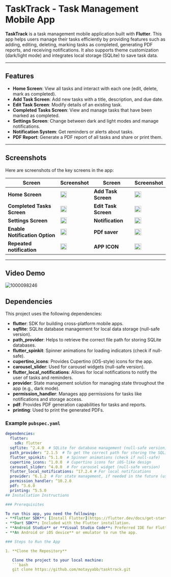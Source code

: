 # TaskTrack - Task Management Mobile App

**TaskTrack** is a task management mobile application built with **Flutter**. This app helps users manage their tasks efficiently by providing features such as adding, editing, deleting, marking tasks as completed, generating PDF reports, and receiving notifications. It also supports theme customization (dark/light mode) and integrates local storage (SQLite) to save task data.

---

## Features

- **Home Screen**: View all tasks and interact with each one (edit, delete, mark as completed).
- **Add Task Screen**: Add new tasks with a title, description, and due date.
- **Edit Task Screen**: Modify details of an existing task.
- **Completed Tasks Screen**: View and manage tasks that have been marked as completed.
- **Settings Screen**: Change between dark and light modes and manage notifications.
- **Notification System**: Get reminders or alerts about tasks.
- **PDF Report**: Generate a PDF report of all tasks and share or print them.

---

## Screenshots

Here are screenshots of the key screens in the app:

| **Screen**               | **Screenshot**                             | **Screen**               | **Screenshot**                             |
|--------------------------|--------------------------------------------|--------------------------|--------------------------------------------|
| **Home Screen**           | <img src="https://github.com/user-attachments/assets/e4de2584-ee36-433f-b90b-fed06637ad3a" width="48%"> | **Add Task Screen**       | <img src="https://github.com/user-attachments/assets/e3aff5e3-82d6-4672-b05b-5d4cc08627d4" width="48%"> |
| **Completed Tasks Screen**| <img src="https://github.com/user-attachments/assets/56b5edc8-dbb8-4220-86f3-39a9ba6b9cca" width="48%"> | **Edit Task Screen**      | <img src="https://github.com/user-attachments/assets/c012d2de-86be-4b2c-ad5d-903860210bcd" width="48%"> |
| **Settings Screen**       | <img src="https://github.com/user-attachments/assets/b4f059e8-1841-49fb-b9d8-d54f8d994d7d" width="48%"> | **Notification**          | <img src="https://github.com/user-attachments/assets/98235a5f-1d28-41b4-99e8-71221e7023be" width="48%"> |
| **Enable Notification Option**       | <img src="https://github.com/user-attachments/assets/b4f059e8-1841-49fb-b9d8-d54f8d994d7d" width="48%"> | **PDf saver**          | <img src="https://github.com/user-attachments/assets/98235a5f-1d28-41b4-99e8-71221e7023be" width="48%"> |
| **Repeated notification**       | <img src="https://github.com/user-attachments/assets/b4f059e8-1841-49fb-b9d8-d54f8d994d7d" width="48%"> | **APP ICON**          | <img src="https://github.com/user-attachments/assets/98235a5f-1d28-41b4-99e8-71221e7023be" width="48%"> |




---
## Video Demo
![1000098246](https://github.com/user-attachments/assets/10f2fe03-2309-40b6-a9e8-4f4378779917)

## Dependencies

This project uses the following dependencies:

- **flutter**: SDK for building cross-platform mobile apps.
- **sqflite**: SQLite database management for local data storage (null-safe version).
- **path_provider**: Helps to retrieve the correct file path for storing SQLite databases.
- **flutter_spinkit**: Spinner animations for loading indicators (check if null-safe).
- **cupertino_icons**: Provides Cupertino (iOS-style) icons for the app.
- **carousel_slider**: Used for carousel widgets (null-safe version).
- **flutter_local_notifications**: Allows for local notifications to notify the user of tasks and reminders.
- **provider**: State management solution for managing state throughout the app (e.g., dark mode).
- **permission_handler**: Manages app permissions for tasks like notifications and storage access.
- **pdf**: Provides PDF generation capabilities for tasks and reports.
- **printing**: Used to print the generated PDFs.

### Example `pubspec.yaml`

```yaml
dependencies:
  flutter:
    sdk: flutter
  sqflite: ^2.4.0  # SQLite for database management (null-safe version)
  path_provider: ^2.1.5  # To get the correct path for storing the SQLite file
  flutter_spinkit: ^5.1.0  # Spinner animations (check if null-safe)
  cupertino_icons: ^1.0.0  # Cupertino icons for iOS-like design
  carousel_slider: ^4.0.0  # For carousel widget (null-safe version)
  flutter_local_notifications: ^17.2.4 # For local notifications
  provider: ^6.1.2  # For state management, if needed in the future (useful for managing dark mode state)
  permission_handler: ^10.2.0
  pdf: ^3.6.0
  printing: ^5.5.0
## Installation Instructions

### Prerequisites

To run this app, you need the following:
- **Flutter SDK**: [Install Flutter](https://flutter.dev/docs/get-started/install)
- **Dart SDK**: Included with the Flutter installation.
- **Android Studio** or **Visual Studio Code**: Preferred IDE for Flutter development.
- **An Android or iOS device** or emulator to run the app.

### Steps to Run the App

1. **Clone the Repository**

   Clone the project to your local machine:
   ```bash
   git clone https://github.com/motayyabb/tasktrack.git
